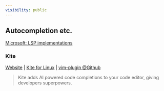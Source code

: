 ```yaml
---
visibility: public
---
```

## Autocompletion etc.

[Microsoft: LSP implementations](https://microsoft.github.io/language-server-protocol/implementors/servers/)

### Kite
[Website](https://www.kite.com/) | [Kite for Linux](https://www.kite.com/linux/) | [vim-plugin @Github](https://github.com/kiteco/vim-plugin)

> Kite adds AI powered code completions to your code editor, giving developers superpowers.
